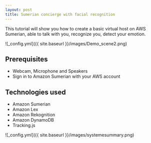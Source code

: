 ```yaml
---
layout: post
title: Sumerian concierge with facial recognition
---
```

This tutorial will show you how to create a basic virtual host on AWS Sumerian, able to talk with you, recognize you, detect your emotion.

![_config.yml]({{ site.baseurl }}/images/Demo_scene2.png)

## Prerequisites
- Webcam, Microphone and Speakers
- Sign in to Amazon Sumerian with your AWS account

## Technologies used

- Amazon Sumerian
- Amazon Lex
- Amazon Rekognition
- Amazon DynamoDB
- Tracking.js

![_config.yml]({{ site.baseurl }}/images/systemesummary.png)
